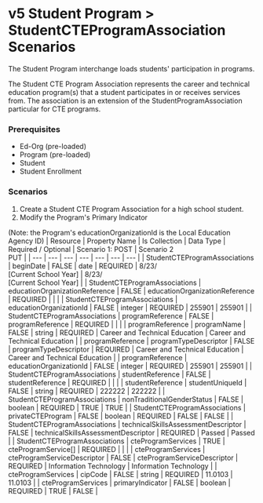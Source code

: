 # v5 Student Program > StudentCTEProgramAssociation Scenarios

The Student Program interchange loads students' participation in programs.

The Student CTE Program Association represents the career and technical
education program(s) that a student participates in or receives services from.
The association is an extension of the StudentProgramAssociation particular for
CTE programs.

### Prerequisites

* Ed-Org (pre-loaded)
* Program (pre-loaded)
* Student
* Student Enrollment

### Scenarios

1. Create a Student CTE Program Association for a high school student.
2. Modify the Program's Primary Indicator

(Note: the Program's educationOrganizationId is the Local Education Agency ID) |
Resource | Property Name | Is Collection | Data Type | Required / Optional |
Scenario 1: POST | Scenario 2 <br/>PUT | | --- | --- | --- | --- | --- | ---
| --- | | StudentCTEProgramAssociations | beginDate | FALSE | date | REQUIRED |
8/23/<br/>[Current School Year] | 8/23/<br/>[Current School Year] | |
StudentCTEProgramAssociations | educationOrganizationReference | FALSE |
educationOrganizationReference | REQUIRED | | | | StudentCTEProgramAssociations
| educationOrganizationId | FALSE | integer | REQUIRED | 255901 | 255901 | |
StudentCTEProgramAssociations | programReference | FALSE | programReference |
REQUIRED | | | | programReference | programName | FALSE | string | REQUIRED |
Career and Technical Education | Career and Technical Education | |
programReference | programTypeDescriptor | FALSE | programTypeDescriptor |
REQUIRED | Career and Technical Education | Career and Technical Education | |
programReference | educationOrganizationId | FALSE | integer | REQUIRED | 255901
| 255901 | | StudentCTEProgramAssociations | studentReference | FALSE |
studentReference | REQUIRED | | | | studentReference | studentUniqueId | FALSE |
string | REQUIRED | 222222 | 222222 | | StudentCTEProgramAssociations |
nonTraditionalGenderStatus | FALSE | boolean | REQUIRED | TRUE | TRUE | |
StudentCTEProgramAssociations | privateCTEProgram | FALSE | boolean | REQUIRED |
FALSE | FALSE | | StudentCTEProgramAssociations |
technicalSkillsAssessmentDescriptor | FALSE |
technicalSkillsAssessmentDescriptor | REQUIRED | Passed | Passed | |
StudentCTEProgramAssociations | cteProgramServices | TRUE |
cteProgramService\[\] | REQUIRED | | | | cteProgramServices |
cteProgramServiceDescriptor | FALSE | cteProgramServiceDescriptor | REQUIRED |
Information Technology | Information Technology | | cteProgramServices | cipCode
| FALSE | string | REQUIRED | 11.0103 | 11.0103 | | cteProgramServices |
primaryIndicator | FALSE | boolean | REQUIRED | TRUE | FALSE |
